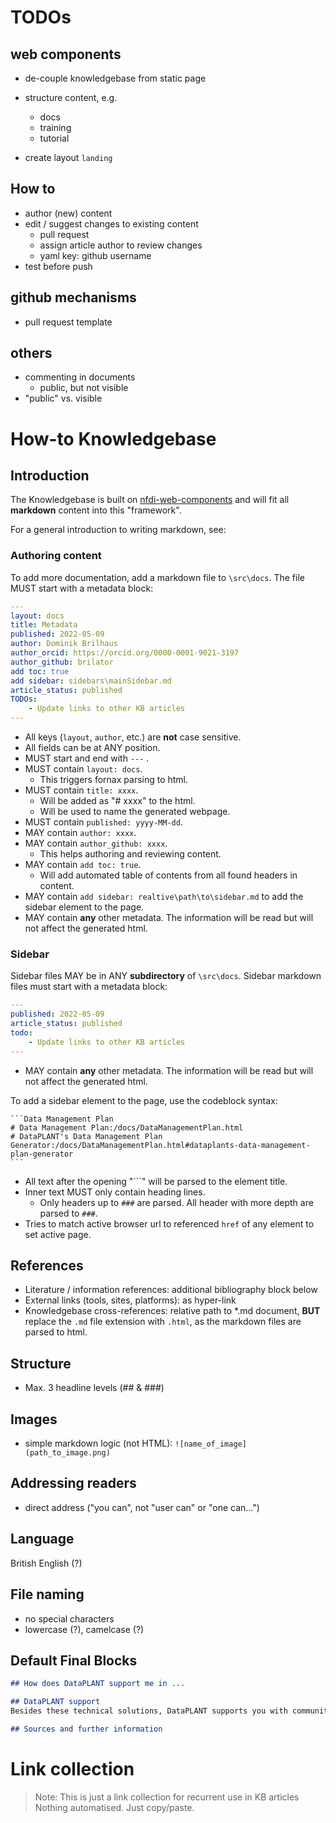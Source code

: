 # TODOs

## web components

- de-couple knowledgebase from static page
- structure content, e.g.
  - docs
  - training
  - tutorial

- create layout `landing`

## How to

- author (new) content
- edit / suggest changes to existing content
  - pull request
  - assign article author to review changes
  - yaml key: github username
- test before push

## github mechanisms

- pull request template

## others

- commenting in documents
  - public, but not visible
- "public" vs. visible  



# How-to Knowledgebase

## Introduction

The Knowledgebase is built on [nfdi-web-components](https://nfdi4plants.github.io/web-components-docs/) and will fit all **markdown** content into this "framework".

For a general introduction to writing markdown, see: 


### Authoring content

To add more documentation, add a markdown file to `\src\docs`. The file MUST start with a metadata block:

<!--used yml here as code language for nice color syntax-->
```yml
---
layout: docs
title: Metadata
published: 2022-05-09
author: Dominik Brilhaus
author_orcid: https://orcid.org/0000-0001-9021-3197
author_github: brilator
add toc: true
add sidebar: sidebars\mainSidebar.md
article_status: published
TODOs: 
    - Update links to other KB articles
---
```

- All keys (`layout`, `author`, etc.) are **not** case sensitive.
- All fields can be at ANY position.
- MUST start and end with `---` .
- MUST contain `layout: docs`.
  - This triggers fornax parsing to html.
- MUST contain `title: xxxx`.
  - Will be added as "# xxxx" to the html.
  - Will be used to name the generated webpage.
- MUST contain `published: yyyy-MM-dd`.
- MAY contain `author: xxxx`.
- MAY contain `author_github: xxxx`.
  - This helps authoring and reviewing content. 
- MAY contain `add toc: true`.
  - Will add automated table of contents from all found headers in content.
- MAY contain `add sidebar: realtive\path\to\sidebar.md` to add the sidebar element to the page.
- MAY contain **any** other metadata. The information will be read but will not affect the generated html.

### Sidebar

Sidebar files MAY be in ANY **subdirectory** of `\src\docs`. Sidebar markdown files must start with a metadata block:

```yml
---
published: 2022-05-09
article_status: published
todo:
    - Update links to other KB articles
---
```

- MAY contain **any** other metadata. The information will be read but will not affect the generated html.

To add a sidebar element to the page, use the codeblock syntax:

<pre><code>```Data Management Plan
# Data Management Plan:/docs/DataManagementPlan.html
# DataPLANT's Data Management Plan Generator:/docs/DataManagementPlan.html#dataplants-data-management-plan-generator
```</code></pre>

- All text after the opening "```" will be parsed to the element title.
- Inner text MUST only contain heading lines.
    - Only headers up to `###` are parsed. All header with more depth are parsed to `###`.
- Tries to match active browser url to referenced ``href`` of any element to set active page.

## References

- Literature / information references: additional bibliography block below
- External links (tools, sites, platforms): as hyper-link
- Knowledgebase cross-references: relative path to *.md document, **BUT** replace the `.md` file extension with `.html`, as the markdown files are parsed to html.

## Structure

- Max. 3 headline levels (## & ###)

## Images

- simple markdown logic (not HTML): `![name_of_image](path_to_image.png)`

## Addressing readers

- direct address ("you can", not "user can" or "one can...")

## Language

British English (?)

## File naming

- no special characters
- lowercase (?), camelcase (?)

## Default Final Blocks

```markdown
## How does DataPLANT support me in ...

## DataPLANT support
Besides these technical solutions, DataPLANT supports you with community-engaged data stewardship. For further assistance, feel free to reach out via our [helpdesk](https://support.nfdi4plants.org)

## Sources and further information
```

# Link collection

> Note: This is just a link collection for recurrent use in KB articles
> Nothing automatised. Just copy/paste.

<!-- Knowledgebase cross-references -->

[KB-DataPublications]: ./datapublications.html "Data Publication"
[KB-dmp]: ./DataManagementPlan.html "Data Management Plan"
[KB-FAIR]: ./FAIRDataPrinciples.html "FAIR Data principles"
[KB-Metadata]: ./metadata.html "Metadata"
[KB-pid]: ./pids.html  "Persistent Identifiers"
[KB-ARC]: ./AnnotatedResearchContext.html "Annotated Research Context"
[KB-datahub]: ./datahub.html "DataPLANT DataHUB"
[KB-RDM]: ./ResearchDataManagement.html "Research Data Management"
[KB-DataSharing]: ./datasharing.html "Data Sharing"
[KB-git]: ./git.html "Git"
[KB-Repositories]: ./repositories.html "Repositories"
[quickstart-arc]: ./quickstart_arc.html "Quickstart ARC"
<!-- [KB-arccommander]: ./arccommander.html "arcCommander" -->
<!-- [KB-WMS]: ./WMS.html -->

<!-- DataPLANT web links -->

[Registration]: <https://register.nfdi4plants.org/registration> "DataPLANT Registration"
[DataHUB]: <https://git.nfdi4plants.org> "DataHUB"
[ARCspecs]: <https://github.com/nfdi4plants/ARC-specification/> "ARC specifications"
[ArcCommander]: <https://github.com/nfdi4plants/arcCommander/wiki> "ArcCommander Wiki"
[Swate]: <https://github.com/nfdi4plants/Swate/wiki> "Swate Wiki"

<!-- Reference web links -->

[galaxy]: <https://plants.usegalaxy.eu/> "Galaxy Plants"
[omero]: <https://www.openmicroscopy.org/omero/> "Omero"
[zenodo]: <https://zenodo.org/> "Zenodo"
[invenio]: <https://inveniosoftware.org/products/rdm/> "Invenio"
[data-journals]: https://www.researchdata.uni-jena.de/en/information/data-publication "RDM Jena Data Journals"

[EBI-PRIDE]: https://www.ebi.ac.uk/pride/ "EBI PRIDE"
[re3data]: https://www.re3data.org/ "re3data.org"
[doi]: https://www.doi.org/ "Digital Object Identifier"
[orcid]: https://www.orcid.org/ "ORCID"
[CC-licenses]: https://creativecommons.org/ "Creative Commons"
[DublinCore]: <https://www.dublincore.org/specifications/dublin-core/dcmi-terms/> "DublinCore"
[DataCite]: <https://schema.datacite.org>  "DataCite"
[fairsharing.org]: https://fairsharing.org/search?fairsharingRegistry=Standard "Standards at fairsharing.org"
